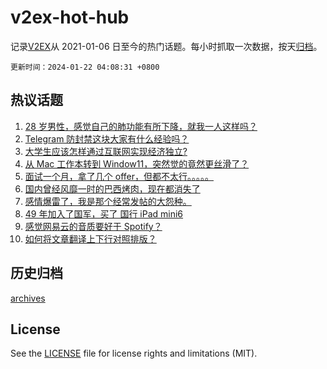 # v2ex-hot-hub

 记录[V2EX](https://www.v2ex.com/)从 2021-01-06 日至今的热门话题。每小时抓取一次数据，按天[归档](archives)。

`更新时间：2024-01-22 04:08:31 +0800`

## 热议话题

1. [28 岁男性，感觉自己的肺功能有所下降，就我一人这样吗？](https://www.v2ex.com/t/1010367)
1. [Telegram 防封禁这块大家有什么经验吗？](https://www.v2ex.com/t/1010381)
1. [大学生应该怎样通过互联网实现经济独立?](https://www.v2ex.com/t/1010382)
1. [从 Mac 工作本转到 Window11，突然觉的竟然更丝滑了？](https://www.v2ex.com/t/1010377)
1. [面试一个月，拿了几个 offer，但都不太行。。。。。](https://www.v2ex.com/t/1010401)
1. [国内曾经风靡一时的巴西烤肉，现在都消失了](https://www.v2ex.com/t/1010396)
1. [感情爆雷了，我是那个经常发帖的大怨种。](https://www.v2ex.com/t/1010459)
1. [49 年加入了国军，买了 国行 iPad mini6](https://www.v2ex.com/t/1010376)
1. [感觉网易云的音质要好于 Spotify？](https://www.v2ex.com/t/1010456)
1. [如何将文章翻译上下行对照排版？](https://www.v2ex.com/t/1010360)

## 历史归档

[archives](archives)

## License

See the [LICENSE](LICENSE) file for license rights and limitations (MIT).
